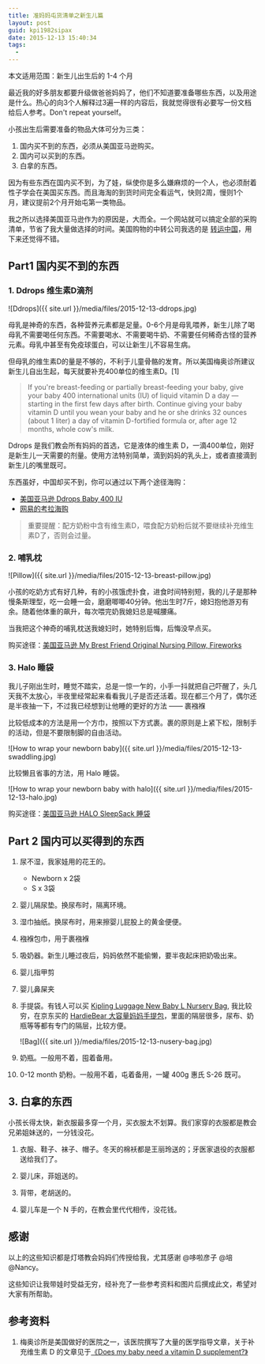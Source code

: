 ```yaml
---
title: 准妈妈屯货清单之新生儿篇
layout: post
guid: kpi1982sipax
date: 2015-12-13 15:40:34
tags:
  - 
---
```


本文适用范围：新生儿出生后的 1-4 个月

最近我的好多朋友都要升级做爸爸妈妈了，他们不知道要准备哪些东西，以及用途是什么。热心的向3个人解释过3遍一样的内容后，我就觉得很有必要写一份文档给后人参考。Don't repeat yourself。

小孩出生后需要准备的物品大体可分为三类：

1. 国内买不到的东西，必须从美国亚马逊购买。
2. 国内可以买到的东西。
3. 白拿的东西。

因为有些东西在国内买不到，为了娃，纵使你是多么嫌麻烦的一个人，也必须耐着性子学会在美国买东西。而且海淘的到货时间完全看运气，快则2周，慢则1个月，建议提前2个月开始屯第一类物品。

我之所以选择美国亚马逊作为的原因是，大而全。一个网站就可以搞定全部的采购清单，节省了我大量做选择的时间。美国购物的中转公司我选的是 [转运中国](http://www.uszcn.com)，用下来还觉得不错。


## Part1 国内买不到的东西

### 1. Ddrops 维生素D滴剂

![Ddrops]({{ site.url }}/media/files/2015-12-13-ddrops.jpg)

母乳是神奇的东西，各种营养元素都是足量。0-6个月是母乳喂养，新生儿除了喝母乳不需要喝任何东西。不需要喝水、不需要喝牛奶、不需要任何稀奇古怪的营养元素。母乳中甚至有免疫球蛋白，可以让新生儿不容易生病。

但母乳的维生素D的量是不够的，不利于儿童骨骼的发育。所以美国梅奥诊所建议新生儿自出生起，每天就要补充400单位的维生素D。[1]

> If you're breast-feeding or partially breast-feeding your baby, give your baby 400 international units (IU) of liquid vitamin D a day — starting in the first few days after birth. Continue giving your baby vitamin D until you wean your baby and he or she drinks 32 ounces (about 1 liter) a day of vitamin D-fortified formula or, after age 12 months, whole cow's milk.

Ddrops 是我们教会所有妈妈的首选，它是液体的维生素 D，一滴400单位，刚好是新生儿一天需要的剂量。使用方法特别简单，滴到妈妈的乳头上，或者直接滴到新生儿的嘴里既可。

东西虽好，中国却买不到，你可以通过以下两个途径海购：

* [美国亚马逊 Ddrops Baby 400 IU](http://www.amazon.com/dp/B003CT36NE)
* [网易的考拉海购](http://www.kaola.com/product/4729.html)

> 重要提醒：配方奶粉中含有维生素D，喂食配方奶粉后就不要继续补充维生素D了，否则会过量。

### 2. 哺乳枕

![Pillow]({{ site.url }}/media/files/2015-12-13-breast-pillow.jpg)

小孩的吃奶方式有好几种，有的小孩饿虎扑食，进食时间特别短，我的儿子是那种慢条斯理型，吃一会睡一会，磨磨唧唧40分钟。他出生时7斤，媳妇抱他游刃有余。随着他体重的飙升，每次喂完奶我媳妇总是喊腰痛。

当我把这个神奇的哺乳枕送我媳妇时，她特别后悔，后悔没早点买。

购买途径：[美国亚马逊 My Brest Friend Original Nursing Pillow, Fireworks](http://www.amazon.com/gp/product/B003TSDMH8) 


### 3. Halo 睡袋

我儿子刚出生时，睡觉不踏实，总是一惊一乍的，小手一抖就把自己吓醒了，头几天我不太放心，半夜里经常起来看看我儿子是否还活着。现在都三个月了，偶尔还是半夜抽一下，不过我已经想到让他睡的更好的方法 —— 裹襁褓

比较低成本的方法是用一个方巾，按照以下方式裹。裹的原则是上紧下松，限制手的活动，但是不要限制脚的自由活动。

![How to wrap your newborn baby]({{ site.url }}/media/files/2015-12-13-swaddling.jpg)

比较懒且省事的方法，用 Halo 睡袋。

![How to wrap your newborn baby with halo]({{ site.url }}/media/files/2015-12-13-halo.jpg)

购买途径：[美国亚马逊 HALO SleepSack 睡袋](http://www.amazon.com/s/field-keywords=HALO+SleepSack) 


## Part 2 国内可以买得到的东西

1. 尿不湿，我家娃用的花王的。
    * Newborn x 2袋
    * S x 3袋

2. 婴儿隔尿垫。换尿布时，隔离环境。

3. 湿巾抽纸。换尿布时，用来擦婴儿屁股上的黄金便便。

4. 襁褓包巾，用于裹襁褓

5. 吸奶器。新生儿睡过夜后，妈妈依然不能偷懒，要半夜起床把奶吸出来。

6. 婴儿指甲剪

7. 婴儿鼻屎夹

8. 手提袋。有钱人可以买 [Kipling Luggage New Baby L Nursery Bag](http://www.amazon.com/Kipling-Luggage-Baby-Nursery-Bright/dp/B010MKJRE2), 我比较穷，在京东买的 [HardieBear 大容量妈妈手提包](http://item.jd.com/1719650469.html)，里面的隔层很多，尿布、奶瓶等等都有专门的隔层，比较方便。

    ![Bag]({{ site.url }}/media/files/2015-12-13-nusery-bag.jpg)

9. 奶瓶。一般用不着，囤着备用。

10. 0-12 month 奶粉。一般用不着，屯着备用，一罐 400g 惠氏 S-26 既可。


## 3. 白拿的东西

小孩长得太快，新衣服最多穿一个月，买衣服太不划算。我们家穿的衣服都是教会兄弟姐妹送的，一分钱没花。

1. 衣服、鞋子、袜子、帽子。冬天的棉袄都是王丽玲送的；牙医家退役的衣服都送给我们了。

2. 婴儿床，菲姐送的。

3. 背带，老胡送的。

4. 婴儿车是一个 N 手的，在教会里代代相传，没花钱。


## 感谢

以上的这些知识都是灯塔教会妈妈们传授给我，尤其感谢 @哆啦彦子 @培 @Nancy。

这些知识让我带娃时受益无穷，经补充了一些参考资料和图片后撰成此文，希望对大家有所帮助。


## 参考资料

1. 梅奥诊所是美国做好的医院之一，该医院撰写了大量的医学指导文章，关于补充维生素 D 的文章见于[《Does my baby need a vitamin D supplement?》](http://www.mayoclinic.org/healthy-lifestyle/infant-and-toddler-health/expert-answers/vitamin-d-for-babies/faq-20058161)

